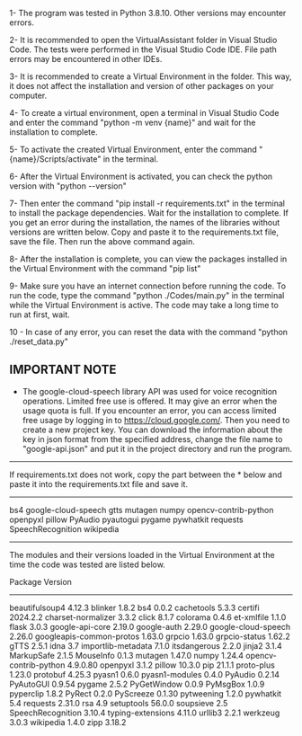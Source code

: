 1- The program was tested in Python 3.8.10. Other versions may encounter errors.

2- It is recommended to open the VirtualAssistant folder in Visual Studio Code. The tests were performed in the Visual Studio Code IDE. File path errors may be encountered in other IDEs.

3- It is recommended to create a Virtual Environment in the folder. This way, it does not affect the installation and version of other packages on your computer.

4- To create a virtual environment, open a terminal in Visual Studio Code and enter the command
"python -m venv {name}"
and wait for the installation to complete.

5- To activate the created Virtual Environment, enter the command
"{name}/Scripts/activate"
in the terminal.

6- After the Virtual Environment is activated, you can check the python version with
"python --version"

7- Then enter the command
"pip install -r requirements.txt"
in the terminal to install the package dependencies. Wait for the installation to complete. If you get an error during the installation, the names of the libraries without versions are written below. Copy and paste it to the requirements.txt file, save the file. Then run the above command again.

8- After the installation is complete, you can view the packages installed in the Virtual Environment with the command
"pip list"

9- Make sure you have an internet connection before running the code. To run the code, type the command
"python ./Codes/main.py"
in the terminal while the Virtual Environment is active. The code may take a long time to run at first, wait.

10 - In case of any error, you can reset the data with the command
"python ./reset_data.py"

IMPORTANT NOTE
----------
* The google-cloud-speech library API was used for voice recognition operations. Limited free use is offered. It may give an error when the usage quota is full. If you encounter an error, you can access limited free usage by logging in to https://cloud.google.com/. Then you need to create a new project key. You can download the information about the key in json format from the specified address, change the file name to "google-api.json" and put it in the project directory and run the program.

************************************************************************************************************************************************************************
If requirements.txt does not work, copy the part between the * below and paste it into the requirements.txt file and save it.
*********************************************************************************************************************************************************
bs4
google-cloud-speech
gtts
mutagen
numpy
opencv-contrib-python
openpyxl
pillow
PyAudio
pyautogui
pygame
pywhatkit
requests
SpeechRecognition
wikipedia

************************************************************************************************************************************
The modules and their versions loaded in the Virtual Environment at the time the code was tested are listed below.

Package                  Version
------------------------ --------
beautifulsoup4           4.12.3
blinker                  1.8.2
bs4                      0.0.2
cachetools               5.3.3
certifi                  2024.2.2
charset-normalizer       3.3.2
click                    8.1.7
colorama                 0.4.6
et-xmlfile               1.1.0
flask                    3.0.3
google-api-core          2.19.0
google-auth              2.29.0
google-cloud-speech      2.26.0
googleapis-common-protos 1.63.0
grpcio                   1.63.0
grpcio-status            1.62.2
gTTS                     2.5.1
idna                     3.7
importlib-metadata       7.1.0
itsdangerous             2.2.0
jinja2                   3.1.4
MarkupSafe               2.1.5
MouseInfo                0.1.3
mutagen                  1.47.0
numpy                    1.24.4
opencv-contrib-python    4.9.0.80
openpyxl                 3.1.2
pillow                   10.3.0
pip                      21.1.1
proto-plus               1.23.0
protobuf                 4.25.3
pyasn1                   0.6.0
pyasn1-modules           0.4.0
PyAudio                  0.2.14
PyAutoGUI                0.9.54
pygame                   2.5.2
PyGetWindow              0.0.9
PyMsgBox                 1.0.9
pyperclip                1.8.2
PyRect                   0.2.0
PyScreeze                0.1.30
pytweening               1.2.0
pywhatkit                5.4
requests                 2.31.0
rsa                      4.9
setuptools               56.0.0
soupsieve                2.5
SpeechRecognition        3.10.4
typing-extensions        4.11.0
urllib3                  2.2.1
werkzeug                 3.0.3
wikipedia                1.4.0
zipp                     3.18.2


